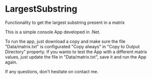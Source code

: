 # LargestSubstring
Functionality to get the largest substring present in a matrix

This is a simple console App developed in .Net.

To run the app, just download a copy and make sure the file "Data/matrix.txt" is configurated "Copy always" in "Copy to Output Directory" property.
If you wanto to test the App with a different matrix values, just update the file in "Data/matrix.txt", save it and run the App again.

If any questions, don't hesitate on contact me.

